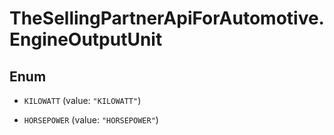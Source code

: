 # TheSellingPartnerApiForAutomotive.EngineOutputUnit

## Enum


* `KILOWATT` (value: `"KILOWATT"`)

* `HORSEPOWER` (value: `"HORSEPOWER"`)


